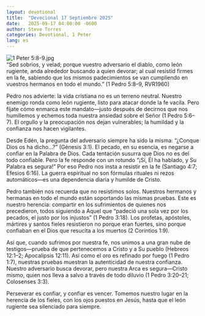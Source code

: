 ```yaml
---
layout: devotional
title:  "Devocional 17 Septiembre 2025"
date:   2025-09-17 04:00:00 -0600
author: Steve Torres
categories: Devotional, 1 Peter
lang: es
---
```

<img src="https://sitemedia.esteeb.com/file/esteebcomsitemedia/devotional_images/1+Peter/ES-1Pe-5_8-9.jpg?raw=true" alt="1 Peter 5:8-9.jpg" style="max-width: 100%; height: auto;">

<div class="scripture">
   “Sed sobrios, y velad; porque vuestro adversario el diablo, como león rugiente, anda alrededor buscando a quien devorar; al cual resistid firmes en la fe, sabiendo que los mismos padecimientos se van cumpliendo en vuestros hermanos en todo el mundo.” (1 Pedro 5:8–9, RVR1960)
</div>

Pedro nos advierte: la vida cristiana no es un terreno neutral. Nuestro enemigo ronda como león rugiente, listo para atacar donde la fe vacila. Pero fíjate cómo enmarca este mandato—justo después de decirnos que nos humillemos y echemos toda nuestra ansiedad sobre el Señor (1 Pedro 5:6–7). El orgullo y la preocupación nos dejan vulnerables; la humildad y la confianza nos hacen vigilantes.

Desde Edén, la pregunta del adversario siempre ha sido la misma: “¿Conque Dios os ha dicho…?” (Génesis 3:1). El pecado, en su esencia, es negarse a confiar en la Palabra de Dios. Cada tentación susurra que Dios no es del todo confiable. Pero la fe responde con un rotundo “¡Sí, Él ha hablado, y Su Palabra es segura!” Por eso Pedro nos insta a resistir en la fe (Santiago 4:7; Efesios 6:16). La guerra espiritual no son fórmulas rituales ni rezos automáticos—es una dependencia diaria y humilde de Cristo.

Pedro también nos recuerda que no resistimos solos. Nuestros hermanos y hermanas en todo el mundo están soportando las mismas pruebas. Este es nuestro herencia: compartir en los sufrimientos de quienes nos precedieron, todos siguiendo a Aquel que “padeció una sola vez por los pecados, el justo por los injustos” (1 Pedro 3:18). Los profetas, apóstoles, mártires y santos fieles resistieron no porque eran fuertes, sino porque confiaban en el Dios que resucita a los muertos (2 Corintios 1:9).

Así que, cuando sufrimos por nuestra fe, nos unimos a una gran nube de testigos—prueba de que pertenecemos a Cristo y a Su pueblo (Hebreos 12:1–2; Apocalipsis 12:11). Así como el oro es refinado por fuego (1 Pedro 1:7), nuestras pruebas muestran la autenticidad de nuestra confianza. Nuestro adversario busca devorar, pero nuestra Arca es segura—Cristo mismo, quien nos lleva a salvo a través de todo diluvio (1 Pedro 3:20–21; Colosenses 3:3).

Perseverar es confiar, y confiar es vencer. Tomemos nuestro lugar en la herencia de los fieles, con los ojos puestos en Jesús, hasta que el león rugiente sea silenciado para siempre.

